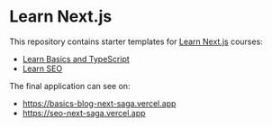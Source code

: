 # Learn Next.js

This repository contains starter templates for [Learn Next.js](https://nextjs.org/learn) courses:

- [Learn Basics and TypeScript](https://nextjs.org/learn/basics/create-nextjs-app)
- [Learn SEO](https://nextjs.org/learn/seo/introduction-to-seo)

The final application can see on:

- https://basics-blog-next-saga.vercel.app
- https://seo-next-saga.vercel.app 
